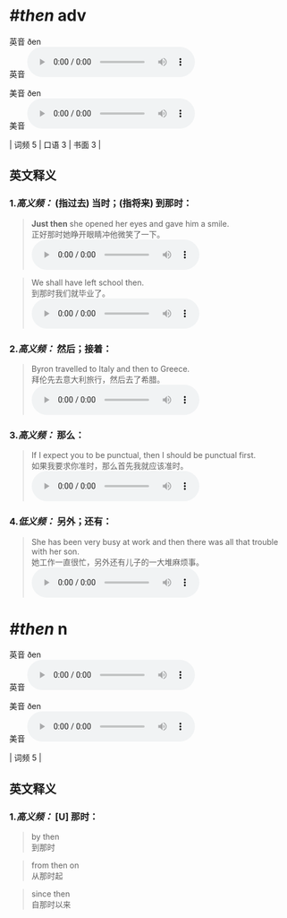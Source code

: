 # ***\#then*** adv
英音 ðen  
英音
<audio src="./media/then-B.aac" controls="controls"></audio>

美音 ðen  
美音
<audio src="./media/then.aac" controls="controls"></audio>



| 词频 5 | 口语 3 | 书面 3 |  

英文释义
---
### 1.*高义频：* **(指过去) 当时；(指将来) 到那时：**  

 > **Just then** she opened her eyes and gave him a smile.  
 > 正好那时她睁开眼睛冲他微笑了一下。    
<audio src="./media/then-1.aac" controls="controls"></audio>

 > We shall have left school then.  
 > 到那时我们就毕业了。    
<audio src="./media/then-2.aac" controls="controls"></audio>

### 2.*高义频：* **然后；接着：**  

 > Byron travelled to Italy and then to Greece.  
 > 拜伦先去意大利旅行，然后去了希腊。    
<audio src="./media/then-3.aac" controls="controls"></audio>

### 3.*高义频：* **那么：**  

 > If I expect you to be punctual, then I should be punctual first.  
 > 如果我要求你准时，那么首先我就应该准时。    
<audio src="./media/then-4.aac" controls="controls"></audio>

### 4.*低义频：* **另外；还有：**  

 > She has been very busy at work and then there was all that trouble with her son.  
 > 她工作一直很忙，另外还有儿子的一大堆麻烦事。    
<audio src="./media/then-5.aac" controls="controls"></audio>


# ***\#then*** n
英音 ðen  
英音
<audio src="./media/then-B.aac" controls="controls"></audio>

美音 ðen  
美音
<audio src="./media/then.aac" controls="controls"></audio>



| 词频 5 |  

英文释义
---
### 1.*高义频：* **[U] 那时：**  

 > by then  
 > 到那时    

 > from then on  
 > 从那时起    

 > since then  
 > 自那时以来    


